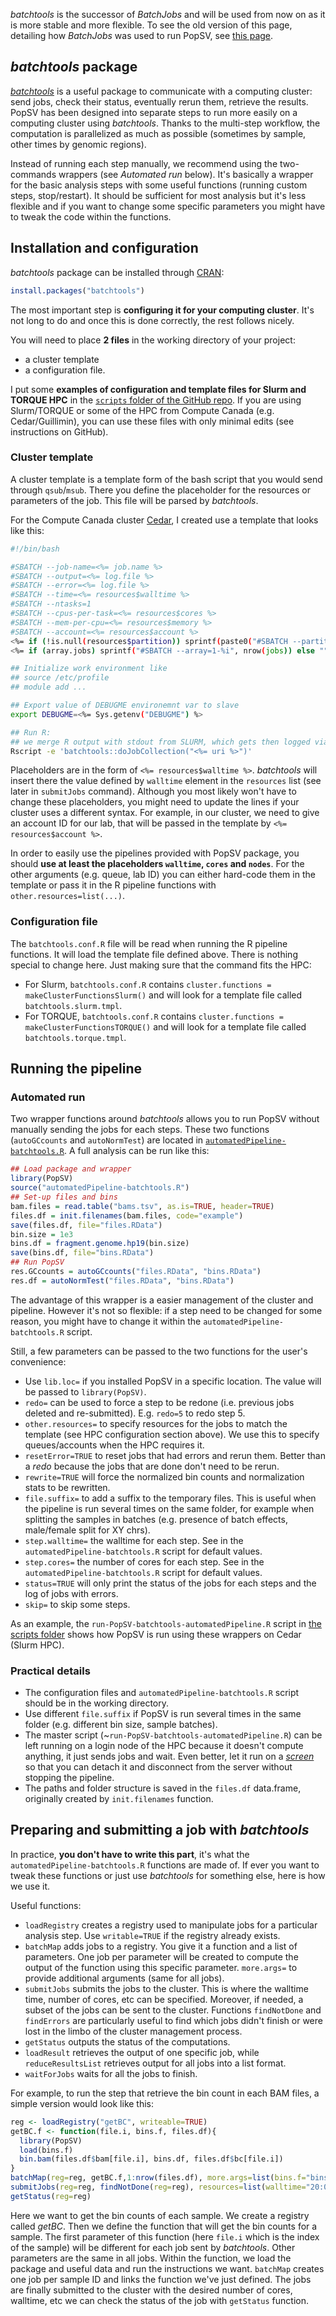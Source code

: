 *batchtools* is the successor of *BatchJobs* and will be used from now on as it is more stable and more flexible. 
To see the old version of this page, detailing how *BatchJobs* was used to run PopSV, see [this page](https://github.com/jmonlong/PopSV/blob/master/2-ClusterManagement-BatchJobs.md).

## *batchtools* package

[*batchtools*](https://mllg.github.io/batchtools/) is a useful package to communicate with a computing cluster: send jobs, check their status, eventually rerun them, retrieve the results.
PopSV has been designed into separate steps to run more easily on a computing cluster using *batchtools*. 
Thanks to the multi-step workflow, the computation is parallelized as much as possible (sometimes by sample, other times by genomic regions).

Instead of running each step manually, we recommend using the two-commands wrappers (see *Automated run* below). 
It's basically a wrapper for the basic analysis steps with some useful functions (running custom steps, stop/restart). 
It should be sufficient for most analysis but it's less flexible and if you want to change some specific parameters you might have to tweak the code within the functions.

## Installation and configuration

*batchtools* package can be installed through [CRAN](https://www.cran.r-project.org/):

```r
install.packages("batchtools")
```

The most important step is **configuring it for your computing cluster**. 
It's not long to do and once this is done correctly, the rest follows nicely.

You will need to place **2 files** in the working directory of your project:

+ a cluster template
+ a configuration file.

I put some **examples of configuration and template files for Slurm and TORQUE HPC** in the [`scripts` folder of the GitHub repo](https://github.com/jmonlong/PopSV/tree/master/scripts/batchtools).
If you are using Slurm/TORQUE or some of the HPC from Compute Canada (e.g. Cedar/Guillimin), you can use these files with only minimal edits (see instructions on GitHub).

### Cluster template

A cluster template is a template form of the bash script that you would send through `qsub`/`msub`. 
There you define the placeholder for the resources or parameters of the job. This file will be parsed by *batchtools*.

For the Compute Canada cluster [Cedar](https://docs.computecanada.ca/wiki/Cedar), I created use a template that looks like this:

```sh
#!/bin/bash

#SBATCH --job-name=<%= job.name %>
#SBATCH --output=<%= log.file %>
#SBATCH --error=<%= log.file %>
#SBATCH --time=<%= resources$walltime %>
#SBATCH --ntasks=1
#SBATCH --cpus-per-task=<%= resources$cores %>
#SBATCH --mem-per-cpu=<%= resources$memory %>
#SBATCH --account=<%= resources$account %>
<%= if (!is.null(resources$partition)) sprintf(paste0("#SBATCH --partition='", resources$partition, "'")) %>
<%= if (array.jobs) sprintf("#SBATCH --array=1-%i", nrow(jobs)) else "" %>

## Initialize work environment like
## source /etc/profile
## module add ...

## Export value of DEBUGME environemnt var to slave
export DEBUGME=<%= Sys.getenv("DEBUGME") %>

## Run R:
## we merge R output with stdout from SLURM, which gets then logged via --output option
Rscript -e 'batchtools::doJobCollection("<%= uri %>")'
```

Placeholders are in the form of `<%= resources$walltime %>`. 
*batchtools* will insert there the value defined by `walltime` element in the `resources` list (see later in `submitJobs` command). 
Although you most likely won't have to change these placeholders, you might need to update the lines if your cluster uses a different syntax. 
For example, in our cluster, we need to give an account ID for our lab, that will be passed in the template by `<%= resources$account %>`.

In order to easily use the pipelines provided with PopSV package, you should **use at least the placeholders `walltime`, `cores` and `nodes`**.
For the other arguments (e.g. queue, lab ID) you can either hard-code them in the template or pass it in the R pipeline functions with `other.resources=list(...)`.

### Configuration file

The `batchtools.conf.R` file will be read when running the R pipeline functions.
It will load the template file defined above. 
There is nothing special to change here. 
Just making sure that the command fits the HPC:

- For Slurm, `batchtools.conf.R` contains `cluster.functions = makeClusterFunctionsSlurm()` and will look for a template file called `batchtools.slurm.tmpl`.
- For TORQUE, `batchtools.conf.R` contains `cluster.functions = makeClusterFunctionsTORQUE()` and will look for a template file called `batchtools.torque.tmpl`.

## Running the pipeline

### Automated run

Two wrapper functions around *batchtools* allows you to run PopSV without manually sending the jobs for each steps. 
These two functions (`autoGCcounts` and `autoNormTest`) are located in [`automatedPipeline-batchtools.R`](https://github.com/jmonlong/PopSV/tree/master/scripts/batchtools). 
A full analysis can be run like this:

```r
## Load package and wrapper
library(PopSV)
source("automatedPipeline-batchtools.R")
## Set-up files and bins
bam.files = read.table("bams.tsv", as.is=TRUE, header=TRUE)
files.df = init.filenames(bam.files, code="example")
save(files.df, file="files.RData")
bin.size = 1e3
bins.df = fragment.genome.hp19(bin.size)
save(bins.df, file="bins.RData")
## Run PopSV
res.GCcounts = autoGCcounts("files.RData", "bins.RData")
res.df = autoNormTest("files.RData", "bins.RData")
```

The advantage of this wrapper is a easier management of the cluster and pipeline. 
However it's not so flexible: if a step need to be changed for some reason, you might have to change it within the `automatedPipeline-batchtools.R` script.

Still, a few parameters can be passed to the two functions for the user's convenience:

+ Use `lib.loc=` if you installed PopSV in a specific location. The value will be passed to `library(PopSV)`.
+ `redo=` can be used to force a step to be redone (i.e. previous jobs deleted and re-submitted). E.g. `redo=5` to redo step 5.
+ `other.resources=` to specify resources for the jobs to match the template (see HPC configuration section above). We use this to specify queues/accounts when the HPC requires it.
+ `resetError=TRUE` to reset jobs that had errors and rerun them. Better than a *redo* because the jobs that are done don't need to be rerun.
+ `rewrite=TRUE` will force the normalized bin counts and normalization stats to be rewritten.
+ `file.suffix=` to add a suffix to the temporary files. This is useful when the pipeline is run several times on the same folder, for example when splitting the samples in batches (e.g. presence of batch effects, male/female split for XY chrs).
+ `step.walltime=` the walltime for each step. See in the `automatedPipeline-batchtools.R` script for default values. 
+ `step.cores=` the number of cores for each step. See in the `automatedPipeline-batchtools.R` script for default values. 
+ `status=TRUE` will only print the status of the jobs for each steps and the log of jobs with errors.
+ `skip=` to skip some steps.


As an example, the `run-PopSV-batchtools-automatedPipeline.R` script in [the scripts folder](https://github.com/jmonlong/PopSV/tree/master/scripts/batchtools) shows how PopSV is run using these wrappers on Cedar (Slurm HPC). 

### Practical details

- The configuration files and `automatedPipeline-batchtools.R` script should be in the working directory. 
- Use different `file.suffix` if PopSV is run several times in the same folder (e.g. different bin size, sample batches).
- The master script (~`run-PopSV-batchtools-automatedPipeline.R`) can be left running on a login node of the HPC because it doesn't compute anything, it just sends jobs and wait. Even better, let it run on a [*screen*](https://www.gnu.org/software/screen/manual/screen.html) so that you can detach it and disconnect from the server without stopping the pipeline.
- The paths and folder structure is saved in the `files.df` data.frame, originally created by  `init.filenames` function. 

## Preparing and submitting a job with *batchtools* 

In practice, **you don't have to write this part**, it's what the `automatedPipeline-batchtools.R` functions are made of.
If ever you want to tweak these functions or just use *batchtools* for something else, here is how we use it.

Useful functions:

- `loadRegistry` creates a registry used to manipulate jobs for a particular analysis step. Use `writable=TRUE` if the registry already exists. 
- `batchMap` adds jobs to a registry. You give it a function and a list of parameters. One job per parameter will be created to compute the output of the function using this specific parameter. `more.args=` to provide additional arguments (same for all jobs).
- `submitJobs` submits the jobs to the cluster. This is where the walltime time, number of cores, etc can be specified. Moreover, if needed, a subset of the jobs can be sent to the cluster. Functions `findNotDone` and `findErrors` are particularly useful to find which jobs didn't finish or were lost in the limbo of the cluster management process.
- `getStatus` outputs the status of the computations.
- `loadResult` retrieves the output of one specific job, while `reduceResultsList` retrieves output for all jobs into a list format.
- `waitForJobs` waits for all the jobs to finish.

For example, to run the step that retrieve the bin count in each BAM files, a simple version would look like this:

```r
reg <- loadRegistry("getBC", writeable=TRUE)
getBC.f <- function(file.i, bins.f, files.df){
  library(PopSV)
  load(bins.f)
  bin.bam(files.df$bam[file.i], bins.df, files.df$bc[file.i])
}
batchMap(reg=reg, getBC.f,1:nrow(files.df), more.args=list(bins.f="bins.RData", files.df=files.df))
submitJobs(reg=reg, findNotDone(reg=reg), resources=list(walltime="20:0:0", nodes="1", cores="1"))
getStatus(reg=reg)
```

Here we want to get the bin counts of each sample. 
We create a registry called *getBC*. 
Then we define the function that will get the bin counts for a sample. 
The first parameter of this function (here `file.i` which is the index of the sample) will be different for each job sent by *batchtools*.
Other parameters are the same in all jobs. 
Within the function, we load the package and useful data and run the instructions we want. 
`batchMap` creates one job per sample ID and links the function we've just defined. 
The jobs are finally submitted to the cluster with the desired number of cores, walltime, etc
we can check the status of the job with `getStatus` function.

